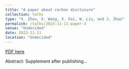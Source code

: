 ```yaml
---
title: "A paper about carbon disclosure"
collection: talks
type: "X. Zhou, X. Wang, X. Fei, W. Liu, and J. Zhao"
permalink: /talks/2023-11-11-paper-3
venue: "Undecided"
date: 2023-11-11
location: "Undecided"
---
```


[PDF here](https://xiyuan-zhou.github.io/talks/)

Abstract: Supplement after publishing…
